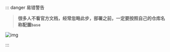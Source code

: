 ::: danger  <Badge type='danger'>易错警告</Badge>

> **很多人不看官方文档，经常忽略此步，部署之前，一定要按照自己的仓库名称配置`base`**

![img](/notesPic/202402061715.png)


:::

